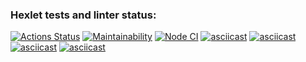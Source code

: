 ### Hexlet tests and linter status:
[![Actions Status](https://github.com/o-soboleva/frontend-project-lvl1/workflows/hexlet-check/badge.svg)](https://github.com/o-soboleva/frontend-project-lvl1/actions)
[![Maintainability](https://api.codeclimate.com/v1/badges/a99a88d28ad37a79dbf6/maintainability)](https://codeclimate.com/github/codeclimate/codeclimate/maintainability
)
[![Node CI](https://github.com/o-soboleva/frontend-project-lvl1/actions/workflows/node.js.yml/badge.svg)](https://github.com/o-soboleva/frontend-project-lvl1/actions/workflows/node.js.yml)
[![asciicast](https://asciinema.org/a/WDRfLTrO5i5i71TQOUJ4Yazd3.svg)](https://asciinema.org/a/WDRfLTrO5i5i71TQOUJ4Yazd3)
[![asciicast](https://asciinema.org/a/AEP80UNyRi4YUcPOUt9fHVPUz.svg)](https://asciinema.org/a/AEP80UNyRi4YUcPOUt9fHVPUz)
[![asciicast](https://asciinema.org/a/pWH1OeY73jx1JCHVhlxmzurKr.svg)](https://asciinema.org/a/pWH1OeY73jx1JCHVhlxmzurKr)
[![asciicast](https://asciinema.org/a/VQlcmVktsKs5gAl0vljOhTHJ4.svg)](https://asciinema.org/a/VQlcmVktsKs5gAl0vljOhTHJ4)

